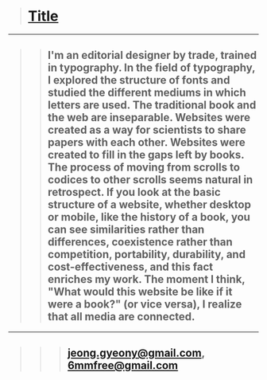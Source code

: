 > # [Title](2357.wtf, "link")

---

> > ## I'm an editorial designer by trade, trained in typography. In the field of typography, I explored the structure of fonts and studied the different mediums in which letters are used. The traditional book and the web are inseparable. Websites were created as a way for scientists to share papers with each other. Websites were created to fill in the gaps left by books. The process of moving from scrolls to codices to other scrolls seems natural in retrospect. If you look at the basic structure of a website, whether desktop or mobile, like the history of a book, you can see similarities rather than differences, coexistence rather than competition, portability, durability, and cost-effectiveness, and this fact enriches my work. The moment I think, "What would this website be like if it were a book?" (or vice versa), I realize that all media are connected.

---

> > > ## jeong.gyeony@gmail.com, 6mmfree@gmail.com
